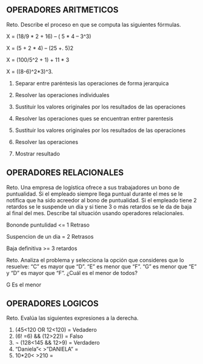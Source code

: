 ## OPERADORES ARITMETICOS
Reto. Describe el proceso en que se computa las siguientes fórmulas.

X = (18/9 * 2 + 16) – ( 5 * 4 – 3^3)

X = (5 + 2 * 4) – (25 +. 5)2

X = (100/5^2 + 1) + 11 * 3

X = ((8-6)^2*3)^3.

1. Separar entre paréntesis las operaciones de forma jerarquica

2. Resolver las operaciones individuales

3. Sustituir los valores originales por los resultados de las operaciones

4. Resolver las operaciones ques se encuentran entrer parentesis

5. Sustituir los valores originales por los resultados de las operaciones

6. Resolver las operaciones

7. Mostrar resultado

## OPERADORES RELACIONALES
Reto. Una empresa de logística ofrece a sus trabajadores un bono de
puntualidad. Si el empleado siempre llega puntual durante el mes se le
notifica que ha sido acreedor al bono de puntualidad. Si el empleado tiene
2 retardos se le suspende un día y si tiene 3 o más retardos se le da de
baja al final del mes. Describe tal situación usando operadores
relacionales.

Bononde puntulidad <= 1 Retraso

Suspencion de un dia = 2 Retrasos

Baja definitiva >= 3 retardos

Reto. Analiza el problema y selecciona la opción que consideres que lo
resuelve:
“C” es mayor que “D”. “E” es menor que “F”. “G” es menor que “E” y “D” es
mayor que “F”. ¿Cuál es el menor de todos?

G Es el menor

## OPERADORES LOGICOS
Reto. Evalúa las siguientes expresiones a la derecha.
1) (45<120 OR 12<120) = Vedadero
2) (6! =6) && (12>22)) = Falso
3) ¬ (128<145 && 12>9) = Verdadero
4) “Daniela”< >”DANIELA” =
5) 10*20< >210 =

